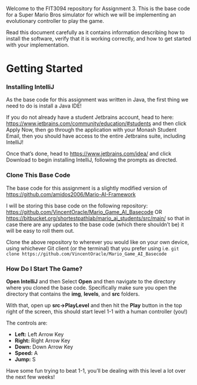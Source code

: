 Welcome to the FIT3094 repository for Assignment 3. This is the base code for a Super Mario Bros simulator for which we will be implementing an evolutionary controller to play the game.

Read this document carefully as it contains information describing how to install the software, verify that it is working correctly, and how to get started with your implementation.

# Getting Started #

### Installing IntelliJ ###

As the base code for this assignment was written in Java, the first thing we need to do is install a Java IDE!

If you do not already have a student Jetbrains account, head to here: https://www.jetbrains.com/community/education/#students and then click Apply Now, then go through the application with your Monash Student Email, then you should have access to the entire Jetbrains suite, including IntelliJ!

Once that’s done, head to https://www.jetbrains.com/idea/ and click Download to begin installing IntelliJ, following the prompts as directed.


### Clone This Base Code ###

The base code for this assignment is a slightly modified version of https://github.com/amidos2006/Mario-AI-Framework

I will be storing this base code on the following repository: https://github.com/VincentOracle/Mario_Game_AI_Basecode OR https://bitbucket.org/shortestpathlab/mario_ai_students/src/main/ so that in case there are any updates to the base code (which there shouldn’t be) it will be easy to roll them out.

Clone the above repository to wherever you would like on your own device, using whichever Git client (or the terminal) that you prefer using i.e. 
```git clone https://github.com/VincentOracle/Mario_Game_AI_Basecode ```

### How Do I Start The Game? ###

**Open IntelliJ** and then Select **Open** and then navigate to the directory where you cloned the base code. Specifically make sure you open the directory that contains the **img**, **levels**, and **src** folders.

With that, open up **src->PlayLevel** and then hit the **Play** button in the top right of the screen, this should start level 1-1 with a human controller (you!)

The controls are:

- **Left:** Left Arrow Key
- **Right:** Right Arrow Key
- **Down:** Down Arrow Key
- **Speed:** A
- **Jump:** S

Have some fun trying to beat 1-1, you’ll be dealing with this level a lot over the next few weeks!
